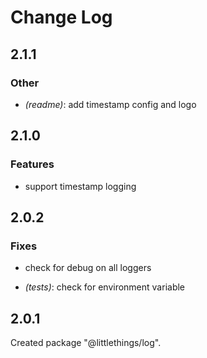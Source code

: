 # Change Log

## 2.1.1

### Other

- _(readme)_: add timestamp config and logo


## 2.1.0

### Features

- support timestamp logging


## 2.0.2

### Fixes

- check for debug on all loggers

- _(tests)_: check for environment variable


## 2.0.1

Created package "@littlethings/log".

